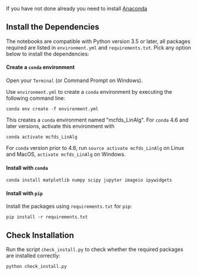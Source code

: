 If you have not done already you need to install [Anaconda](https://docs.anaconda.com/anaconda/install/index.html)


## Install the Dependencies
The notebooks are compatible with Python version 3.5 or later, all packages required are listed in `environment.yml` and `requirements.txt`. Pick any option below to install the dependencies:

#### Create a `conda` environment

Open your `Terminal` (or Command Prompt on Windows). 

Use `environment.yml` to create a `conda` environment by executing the following command line:

```
conda env create -f environment.yml
```

This creates a `conda` environment named "mcfds_LinAlg". For `conda` 4.6 and later versions, activate this environment with

```
conda activate mcfds_LinAlg
```

For `conda` version prior to 4.6, run `source activate mcfds_LinAlg` on Linux and MacOS, `activate mcfds_LinAlg` on Windows.

#### Install with `conda`

```
conda install matplotlib numpy scipy jupyter imageio ipywidgets
```

#### Install with `pip`

Install the packages using `requirements.txt` for `pip`:
```
pip install -r requirements.txt
```

## Check Installation
Run the script `check_install.py` to check whether the required packages are installed correctly:

```
python check_install.py
```
